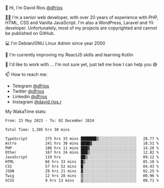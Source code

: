 👋 Hi, I'm David Rios [@dfrios](https://github.com/dfrios)

👨‍💻 I'm a senior web developer, with over 20 years of experience with PHP, HTML, CSS and Vanilla JavaScript. I'm also a WordPress, Laravel and Yii developer. Unfortunately, most of my projects are copyrighted and cannot be published on GitHub.

💻 I'm Debian/GNU Linux Admin since year 2000

🌱 I'm currently improving my ReactJS skills and learning Kotlin

💞️ I'd like to work with ... I'm not sure yet, just tell me how I can help you 😅


📫 How to reach me:
* Telegram [@dfrios](https://t.me/dfrios)
* Twitter [@dfrios](https://twitter.com/dfrios)
* Linkedin [@dfrios](https://linkedin.com/in/dfrios)
* Instagram [@david.rios.r](https://instagram.com/david.rios.r)



My WakaTime stats:
<!--START_SECTION:waka-->

```txt
From: 23 May 2023 - To: 02 December 2024

Total Time: 1,305 hrs 30 mins

TypeScript        375 hrs 33 mins ███████▒░░░░░░░░░░░░░░░░░   28.77 %
Astro             241 hrs 38 mins ████▓░░░░░░░░░░░░░░░░░░░░   18.51 %
PHP               186 hrs 11 mins ███▓░░░░░░░░░░░░░░░░░░░░░   14.26 %
Other             167 hrs 24 mins ███▒░░░░░░░░░░░░░░░░░░░░░   12.82 %
JavaScript        119 hrs         ██▒░░░░░░░░░░░░░░░░░░░░░░   09.12 %
HTML              66 hrs 33 mins  █▒░░░░░░░░░░░░░░░░░░░░░░░   05.10 %
CSS               57 hrs 52 mins  █░░░░░░░░░░░░░░░░░░░░░░░░   04.43 %
JSON              29 hrs 21 mins  ▓░░░░░░░░░░░░░░░░░░░░░░░░   02.25 %
Twig              12 hrs 28 mins  ▒░░░░░░░░░░░░░░░░░░░░░░░░   00.96 %
SCSS              9 hrs 13 mins   ▒░░░░░░░░░░░░░░░░░░░░░░░░   00.71 %
```

<!--END_SECTION:waka-->
